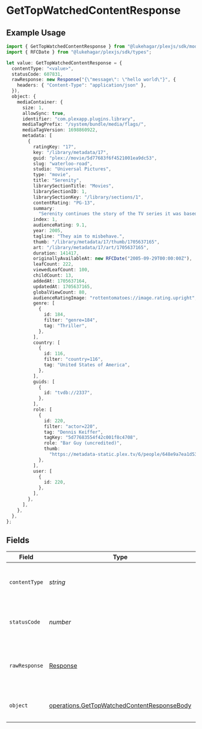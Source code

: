 # GetTopWatchedContentResponse

## Example Usage

```typescript
import { GetTopWatchedContentResponse } from "@lukehagar/plexjs/sdk/models/operations";
import { RFCDate } from "@lukehagar/plexjs/sdk/types";

let value: GetTopWatchedContentResponse = {
  contentType: "<value>",
  statusCode: 607831,
  rawResponse: new Response("{\"message\": \"hello world\"}", {
    headers: { "Content-Type": "application/json" },
  }),
  object: {
    mediaContainer: {
      size: 1,
      allowSync: true,
      identifier: "com.plexapp.plugins.library",
      mediaTagPrefix: "/system/bundle/media/flags/",
      mediaTagVersion: 1698860922,
      metadata: [
        {
          ratingKey: "17",
          key: "/library/metadata/17",
          guid: "plex://movie/5d77683f6f4521001ea9dc53",
          slug: "waterloo-road",
          studio: "Universal Pictures",
          type: "movie",
          title: "Serenity",
          librarySectionTitle: "Movies",
          librarySectionID: 1,
          librarySectionKey: "/library/sections/1",
          contentRating: "PG-13",
          summary:
            "Serenity continues the story of the TV series it was based upon (\"Firefly\"). River Tam had a secret - one in which she's not even aware - so dangerous, no one's safe, as an Alliance operative's sent to capture her, and all others are considered irrelevant to his job.",
          index: 1,
          audienceRating: 9.1,
          year: 2005,
          tagline: "They aim to misbehave.",
          thumb: "/library/metadata/17/thumb/1705637165",
          art: "/library/metadata/17/art/1705637165",
          duration: 141417,
          originallyAvailableAt: new RFCDate("2005-09-29T00:00:00Z"),
          leafCount: 222,
          viewedLeafCount: 100,
          childCount: 13,
          addedAt: 1705637164,
          updatedAt: 1705637165,
          globalViewCount: 80,
          audienceRatingImage: "rottentomatoes://image.rating.upright",
          genre: [
            {
              id: 184,
              filter: "genre=184",
              tag: "Thriller",
            },
          ],
          country: [
            {
              id: 116,
              filter: "country=116",
              tag: "United States of America",
            },
          ],
          guids: [
            {
              id: "tvdb://2337",
            },
          ],
          role: [
            {
              id: 220,
              filter: "actor=220",
              tag: "Dennis Keiffer",
              tagKey: "5d77683554f42c001f8c4708",
              role: "Bar Guy (uncredited)",
              thumb:
                "https://metadata-static.plex.tv/6/people/648e9a7ea1d537bccfcd7615134b78ce.jpg",
            },
          ],
          user: [
            {
              id: 220,
            },
          ],
        },
      ],
    },
  },
};
```

## Fields

| Field                                                                                                             | Type                                                                                                              | Required                                                                                                          | Description                                                                                                       |
| ----------------------------------------------------------------------------------------------------------------- | ----------------------------------------------------------------------------------------------------------------- | ----------------------------------------------------------------------------------------------------------------- | ----------------------------------------------------------------------------------------------------------------- |
| `contentType`                                                                                                     | *string*                                                                                                          | :heavy_check_mark:                                                                                                | HTTP response content type for this operation                                                                     |
| `statusCode`                                                                                                      | *number*                                                                                                          | :heavy_check_mark:                                                                                                | HTTP response status code for this operation                                                                      |
| `rawResponse`                                                                                                     | [Response](https://developer.mozilla.org/en-US/docs/Web/API/Response)                                             | :heavy_check_mark:                                                                                                | Raw HTTP response; suitable for custom response parsing                                                           |
| `object`                                                                                                          | [operations.GetTopWatchedContentResponseBody](../../../sdk/models/operations/gettopwatchedcontentresponsebody.md) | :heavy_minus_sign:                                                                                                | The metadata of the library item.                                                                                 |